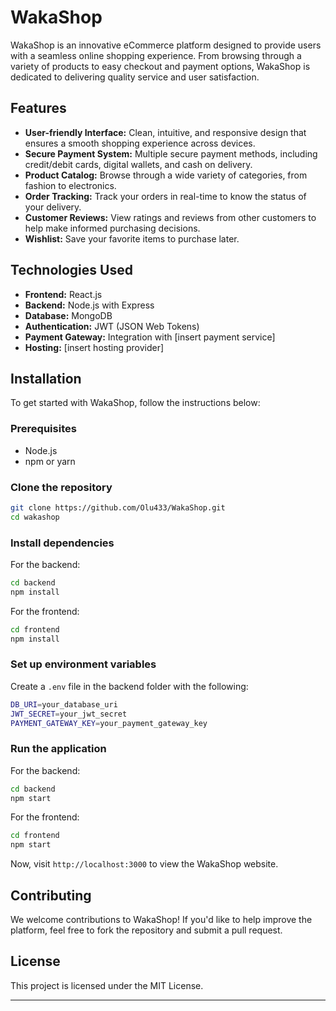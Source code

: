 # WakaShop

WakaShop is an innovative eCommerce platform designed to provide users with a seamless online shopping experience. From browsing through a variety of products to easy checkout and payment options, WakaShop is dedicated to delivering quality service and user satisfaction.

## Features

- **User-friendly Interface:** Clean, intuitive, and responsive design that ensures a smooth shopping experience across devices.
- **Secure Payment System:** Multiple secure payment methods, including credit/debit cards, digital wallets, and cash on delivery.
- **Product Catalog:** Browse through a wide variety of categories, from fashion to electronics.
- **Order Tracking:** Track your orders in real-time to know the status of your delivery.
- **Customer Reviews:** View ratings and reviews from other customers to help make informed purchasing decisions.
- **Wishlist:** Save your favorite items to purchase later.

## Technologies Used

- **Frontend:** React.js
- **Backend:** Node.js with Express
- **Database:** MongoDB
- **Authentication:** JWT (JSON Web Tokens)
- **Payment Gateway:** Integration with [insert payment service]
- **Hosting:** [insert hosting provider]

## Installation

To get started with WakaShop, follow the instructions below:

### Prerequisites

- Node.js
- npm or yarn

### Clone the repository

```bash
git clone https://github.com/Olu433/WakaShop.git
cd wakashop
```

### Install dependencies

For the backend:

```bash
cd backend
npm install
```

For the frontend:

```bash
cd frontend
npm install
```

### Set up environment variables

Create a `.env` file in the backend folder with the following:

```bash
DB_URI=your_database_uri
JWT_SECRET=your_jwt_secret
PAYMENT_GATEWAY_KEY=your_payment_gateway_key
```

### Run the application

For the backend:

```bash
cd backend
npm start
```

For the frontend:

```bash
cd frontend
npm start
```

Now, visit `http://localhost:3000` to view the WakaShop website.

## Contributing

We welcome contributions to WakaShop! If you'd like to help improve the platform, feel free to fork the repository and submit a pull request.

## License

This project is licensed under the MIT License.

---
